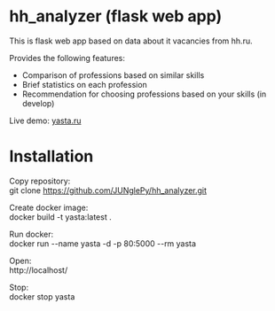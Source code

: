 # hh_analyzer (flask web app)
This is flask web app based on data about it vacancies from hh.ru.

Provides the following features:
* Comparison of professions based on similar skills
* Brief statistics on each profession
* Recommendation for choosing professions based on your skills (in develop)

Live demo: [yasta.ru](https://yasta.ru)

# Installation
Copy repository:</br>
git clone https://github.com/JUNglePy/hh_analyzer.git

Create docker image: </br>
docker build -t yasta:latest .

Run docker:</br>
docker run --name yasta -d -p 80:5000 --rm yasta

Open: </br>
http://localhost/

Stop: </br>
docker stop yasta